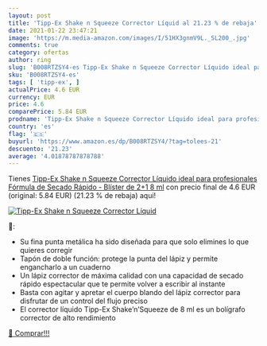 ```yaml
---
layout: post
title: 'Tipp-Ex Shake n Squeeze Corrector Líquid al 21.23 % de rebaja'
date: 2021-01-22 23:47:21
image: 'https://m.media-amazon.com/images/I/51HX3gnmV9L._SL200_.jpg'
comments: true
category: ofertas
author: ring
slug: 'B008RTZSY4-es Tipp-Ex Shake n Squeeze Corrector Líquido ideal para...'
sku: 'B008RTZSY4-es'
tags: [ 'tipp-ex', ]
actualPrice: 4.6 EUR
currency: EUR
price: 4.6
comparePrice: 5.84 EUR
prodname: 'Tipp-Ex Shake n Squeeze Corrector Líquido ideal para profesionales  Fórmula de Secado Rápido - Blíster de 2+1  8 ml'
country: 'es'
flag: '🇪🇸'
buyurl: 'https://www.amazon.es/dp/B008RTZSY4/?tag=tolees-21'
descuento: '21.23'
average: '4.01878787878788'
---
```


Tienes [Tipp-Ex Shake n Squeeze Corrector Líquido ideal para profesionales  Fórmula de Secado Rápido - Blíster de 2+1  8 ml](https://www.amazon.es/dp/B008RTZSY4/?tag=tolees-21) con precio final de  4.6 EUR (original: 5.84 EUR) (21.23 %  de rebaja) aqui!

[![Tipp-Ex Shake n Squeeze Corrector Líquid](https://m.media-amazon.com/images/I/51HX3gnmV9L._SL200_.jpg)](https://www.amazon.es/dp/B008RTZSY4/?tag=tolees-21)

🔎:

- Su fina punta metálica ha sido diseñada para que solo elimines lo que quieres corregir
- Tapón de doble función: protege la punta del lápiz y permite engancharlo a un cuaderno
- Un lápiz corrector de máxima calidad con una capacidad de secado rápido espectacular que te permite volver a escribir al instante
- Basta con agitar y apretar el cuerpo blando del lápiz corrector para disfrutar de un control del flujo preciso
- El corrector líquido Tipp-Ex Shake’n’Squeeze de 8 ml es un bolígrafo corrector de alto rendimiento

[🛒 Comprar!!!](https://www.amazon.es/dp/B008RTZSY4/?tag=tolees-21)
